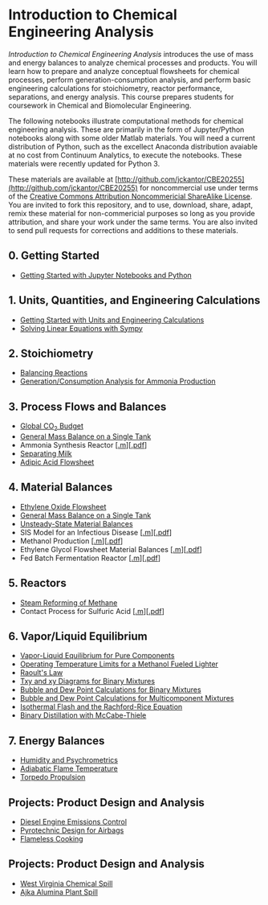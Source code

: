 <script type="text/javascript" src="http://cdn.mathjax.org/mathjax/latest/MathJax.js?config=default"></script>

# Introduction to Chemical Engineering Analysis

_Introduction to Chemical Engineering Analysis_ introduces the use of mass and energy balances to analyze chemical processes and products. You will learn how to prepare and analyze conceptual flowsheets for chemical processes, perform generation-consumption analysis, and perform basic engineering calculations for stoichiometry, reactor performance, separations, and energy analysis. This course prepares students for  coursework in Chemical and Biomolecular Engineering.

The following notebooks illustrate computational methods for chemical engineering analysis. These are primarily in the form of Jupyter/Python notebooks along with some older Matlab materials. You will need a current distribution of Python, such as the excellect Anaconda distribution avaiable at no cost from Continuum Analytics, to execute the notebooks. These materials were recently updated for Python 3.

These materials are available at [http://github.com/jckantor/CBE20255](http://github.com/jckantor/CBE20255) for noncommercial use under terms of the [Creative Commons Attribution Noncommericial ShareAlike License](http://creativecommons.org/licenses/by-nc-sa/4.0/). You are invited to fork this repository, and to use, download, share, adapt, remix these material for non-commericial purposes so long as you provide attribution, and share your work under the same terms. You are also invited to send pull requests for corrections and additions to these materials.

## 0. Getting Started

* [Getting Started with Jupyter Notebooks and Python](http://nbviewer.jupyter.org/github/jckantor/CBE20255/blob/master/notebooks/Getting%20Started%20with%20Jupyter%20Notebooks%20and%20Python.ipynb)

## 1. Units, Quantities, and Engineering Calculations

* [Getting Started with Units and Engineering Calculations](http://nbviewer.ipython.org/github/jckantor/CBE20255/blob/master/notebooks/Getting%20Started%20with%20Units%20and%20Engineering%20Calculations.ipynb)
* [Solving Linear Equations with Sympy](http://nbviewer.ipython.org/github/jckantor/CBE20255/blob/master/notebooks/Solving%20Linear%20Equations%20with%20Sympy.ipynb)

## 2. Stoichiometry

* [Balancing Reactions](http://nbviewer.ipython.org/github/jckantor/CBE20255/blob/master/notebooks/Balancing%20Reactions.ipynb)
* [Generation/Consumption Analysis for Ammonia Production](http://nbviewer.jupyter.org/github/jckantor/CBE20255/blob/master/notebooks/Generation%20Consumption%20Analysis%20for%20Ammonia%20Production.ipynb)

## 3. Process Flows and Balances

* [Global CO<sub>2</sub> Budget](http://nbviewer.ipython.org/github/jckantor/CBE20255/blob/master/notebooks/Global%20CO2%20Budget.ipynb)
* [General Mass Balance on a Single Tank](http://nbviewer.ipython.org/github/jckantor/CBE20255/blob/master/notebooks/General%20Mass%20Balance%20on%20a%20Single%20Tank.ipynb)
* Ammonia Synthesis Reactor [[.m](https://github.com/jckantor/CBE20255/blob/master/matlab/Ammonia_Synthesis_Reactor.m)][[.pdf](http://jckantor.github.io/CBE20255/pdf/Ammonia_Synthesis_Reactor.pdf)]
* [Separating Milk](http://nbviewer.ipython.org/github/jckantor/CBE20255/blob/master/notebooks/Separating%20Milk.ipynb)
* [Adipic Acid Flowsheet](http://nbviewer.ipython.org/github/jckantor/CBE20255/blob/master/notebooks/Adipic%20Acid%20Flowsheet.ipynb)

## 4. Material Balances

* [Ethylene Oxide Flowsheet](http://nbviewer.ipython.org/github/jckantor/CBE20255/blob/master/notebooks/Ethylene%20Oxide%20Flowsheet.ipynb)
* [General Mass Balance on a Single Tank](http://nbviewer.jupyter.org/github/jckantor/CBE20255/blob/master/notebooks/General%20Mass%20Balance%20on%20a%20Single%20Tank.ipynb)
* [Unsteady-State Material Balances](http://nbviewer.ipython.org/github/jckantor/CBE20255/blob/master/notebooks/Unsteady-State%20Material%20Balances.ipynb)
* SIS Model for an Infectious Disease [[.m](https://github.com/jckantor/CBE20255/blob/master/matlab/SIS_Model_for_an_Infectious_Disease.m)][[.pdf](http://jckantor.github.com/CBE20255/pdf/SIS_Model_for_an_Infectious_Disease.pdf)]
* Methanol Production [[.m](https://github.com/jckantor/CBE20255/blob/master/matlab/Methanol_Production.m)][[.pdf](http://jckantor.github.com/CBE20255/pdf/Methanol_Production.pdf)]
* Ethylene Glycol Flowsheet Material Balances [[.m](https://github.com/jckantor/CBE20255/blob/master/matlab/Ethylene_Glycol_Flowsheet_Material_Balances.m)][[.pdf](http://jckantor.github.com/CBE20255/pdf/Ethylene_Glycol_Flowsheet_Material_Balances.pdf)]
* Fed Batch Fermentation Reactor [[.m](https://github.com/jckantor/CBE20255/blob/master/matlab/Fed_Batch_Fermentation_Reactor.m)][[.pdf](http://jckantor.github.com/CBE20255/pdf/Fed_Batch_Fermentation_Reactor.pdf)]

## 5. Reactors

* [Steam Reforming of Methane](http://nbviewer.ipython.org/github/jckantor/CBE20255/blob/master/notebooks/Steam%20Reforming%20of%20Methane.ipynb)
* Contact Process for Sulfuric Acid [[.m](https://github.com/jckantor/CBE20255/blob/master/matlab/Contact_Process_for_Sulfuric_Acid.m)][[.pdf](http://jckantor.github.com/CBE20255/pdf/Contact_Process_for_Sulfuric_Acid.pdf)]

## 6. Vapor/Liquid Equilibrium

* [Vapor-Liquid Equilibrium for Pure Components](http://nbviewer.ipython.org/github/jckantor/CBE20255/blob/master/notebooks/Vapor-Liquid%20Equilibrium%20for%20a%20Pure%20Component.ipynb)
* [Operating Temperature Limits for a Methanol Fueled Lighter](http://nbviewer.jupyter.org/github/jckantor/CBE20255/blob/master/notebooks/Operating%20Temperature%20Limits%20for%20a%20Methanol%20Fueled%20Lighter.ipynb)
* [Raoult's Law](http://nbviewer.ipython.org/github/jckantor/CBE20255/blob/master/notebooks/Raoult's%20Law.ipynb)
* [Txy and xy Diagrams for Binary Mixtures](http://nbviewer.ipython.org/github/jckantor/CBE20255/blob/master/notebooks/Txy%20and%20xy%20Diagrams%20for%20Binary%20Mixtures.ipynb)
* [Bubble and Dew Point Calculations for Binary Mixtures](http://nbviewer.jupyter.org/github/jckantor/CBE20255/blob/master/notebooks/Bubble%20and%20Dew%20Point%20Calculations%20for%20Binary%20Mixtures.ipynb)
* [Bubble and Dew Point Calculations for Multicomponent Mixtures](http://nbviewer.jupyter.org/github/jckantor/CBE20255/blob/master/notebooks/Bubble%20and%20Dew%20Point%20Calculations%20for%20Multicomponent%20Mixtures.ipynb)
* [Isothermal Flash and the Rachford-Rice Equation](http://nbviewer.jupyter.org/github/jckantor/CBE20255/blob/master/notebooks/Isothermal%20Flash%20and%20the%20Rachford-Rice%20Equation.ipynb)
* [Binary Distillation with McCabe-Thiele](http://nbviewer.ipython.org/github/jckantor/CBE20255/blob/master/notebooks/Binary%20Distillation%20with%20McCabe-Thiele.ipynb)

## 7. Energy Balances

* [Humidity and Psychrometrics](http://nbviewer.jupyter.org/github/jckantor/CBE20255/blob/master/notebooks/Humidity%20and%20Psychrometrics.ipynb)
* [Adiabatic Flame Temperature](http://nbviewer.ipython.org/github/jckantor/CBE20255/blob/master/notebooks/Adiabatic%20Flame%20Temperature.ipynb)
* [Torpedo Propulsion](http://nbviewer.ipython.org/github/jckantor/CBE20255/blob/master/notebooks/Torpedo%20Propulsion.ipynb)

## Projects: Product Design and Analysis

* [Diesel Engine Emissions Control](http://nbviewer.ipython.org/github/jckantor/CBE20255/blob/master/notebooks/Diesel%20Engine%20Emissions%20Control.ipynb)
* [Pyrotechnic Design for Airbags](http://nbviewer.ipython.org/github/jckantor/CBE20255/blob/master/notebooks/Pyrotechnic%20Design%20for%20Airbags.ipynb)
* [Flameless Cooking](http://nbviewer.ipython.org/github/jckantor/CBE20255/blob/master/notebooks/Flameless%20Cooking.ipynb)

## Projects: Product Design and Analysis

* [West Virginia Chemical Spill](http://nbviewer.ipython.org/github/jckantor/CBE20255/blob/master/notebooks/West%20Virginia%20Chemical%20Spill.ipynb)
* [Ajka Alumina Plant Spill](http://nbviewer.ipython.org/github/jckantor/CBE20255/blob/master/notebooks/Ajka%20Alumina%20Plant%20Spill.ipynb)
